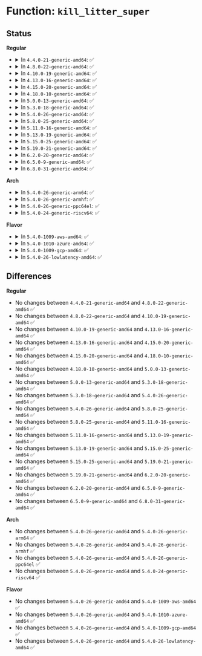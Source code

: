 # Function: <code>kill_litter_super</code>

## Status
<b>Regular</b>
<ul>
<li>
<details>
<summary>In <code>4.4.0-21-generic-amd64</code>: ✅</summary>

```c
void kill_litter_super(struct super_block * sb)
```

```json
{
  "name": "kill_litter_super",
  "collision_type": "Unique Global",
  "inline_type": "No",
  "funcs": [
    {
      "addr": 18446744071581002864,
      "name": "kill_litter_super",
      "external": true,
      "loc": "fs/super.c:934",
      "file": "fs/super.c",
      "inline": "seen, unknown",
      "caller_inline": [],
      "caller_func": [
        "fs/devpts/inode.c:devpts_kill_sb",
        "fs/ramfs/inode.c:ramfs_kill_sb",
        "fs/fuse/control.c:fuse_ctl_kill_sb",
        "fs/pstore/inode.c:pstore_kill_sb",
        "fs/efivarfs/super.c:efivarfs_kill_sb"
      ]
    }
  ],
  "symbols": [
    {
      "addr": 18446744071581002864,
      "name": "kill_litter_super",
      "section": ".text",
      "bind": "STB_GLOBAL",
      "size": 54
    }
  ]
}
```
</details>
</li>
<li>
<details>
<summary>In <code>4.8.0-22-generic-amd64</code>: ✅</summary>

```c
void kill_litter_super(struct super_block * sb)
```

```json
{
  "name": "kill_litter_super",
  "collision_type": "Unique Global",
  "inline_type": "No",
  "funcs": [
    {
      "addr": 18446744071581161120,
      "name": "kill_litter_super",
      "external": true,
      "loc": "fs/super.c:948",
      "file": "fs/super.c",
      "inline": "seen, unknown",
      "caller_inline": [],
      "caller_func": [
        "fs/devpts/inode.c:devpts_kill_sb",
        "fs/ramfs/inode.c:ramfs_kill_sb",
        "fs/fuse/control.c:fuse_ctl_kill_sb",
        "fs/pstore/inode.c:pstore_kill_sb",
        "fs/efivarfs/super.c:efivarfs_kill_sb"
      ]
    }
  ],
  "symbols": [
    {
      "addr": 18446744071581161120,
      "name": "kill_litter_super",
      "section": ".text",
      "bind": "STB_GLOBAL",
      "size": 54
    }
  ]
}
```
</details>
</li>
<li>
<details>
<summary>In <code>4.10.0-19-generic-amd64</code>: ✅</summary>

```c
void kill_litter_super(struct super_block * sb)
```

```json
{
  "name": "kill_litter_super",
  "collision_type": "Unique Global",
  "inline_type": "No",
  "funcs": [
    {
      "addr": 18446744071581237824,
      "name": "kill_litter_super",
      "external": true,
      "loc": "fs/super.c:994",
      "file": "fs/super.c",
      "inline": "seen, unknown",
      "caller_inline": [],
      "caller_func": [
        "fs/devpts/inode.c:devpts_kill_sb",
        "fs/ramfs/inode.c:ramfs_kill_sb",
        "fs/fuse/control.c:fuse_ctl_kill_sb",
        "fs/pstore/inode.c:pstore_kill_sb",
        "fs/efivarfs/super.c:efivarfs_kill_sb"
      ]
    }
  ],
  "symbols": [
    {
      "addr": 18446744071581237824,
      "name": "kill_litter_super",
      "section": ".text",
      "bind": "STB_GLOBAL",
      "size": 54
    }
  ]
}
```
</details>
</li>
<li>
<details>
<summary>In <code>4.13.0-16-generic-amd64</code>: ✅</summary>

```c
void kill_litter_super(struct super_block * sb)
```

```json
{
  "name": "kill_litter_super",
  "collision_type": "Unique Global",
  "inline_type": "No",
  "funcs": [
    {
      "addr": 18446744071581284960,
      "name": "kill_litter_super",
      "external": true,
      "loc": "fs/super.c:997",
      "file": "fs/super.c",
      "inline": "seen, unknown",
      "caller_inline": [],
      "caller_func": [
        "fs/devpts/inode.c:devpts_kill_sb",
        "fs/ramfs/inode.c:ramfs_kill_sb",
        "fs/fuse/control.c:fuse_ctl_kill_sb",
        "fs/pstore/inode.c:pstore_kill_sb",
        "fs/efivarfs/super.c:efivarfs_kill_sb"
      ]
    }
  ],
  "symbols": [
    {
      "addr": 18446744071581284960,
      "name": "kill_litter_super",
      "section": ".text",
      "bind": "STB_GLOBAL",
      "size": 54
    }
  ]
}
```
</details>
</li>
<li>
<details>
<summary>In <code>4.15.0-20-generic-amd64</code>: ✅</summary>

```c
void kill_litter_super(struct super_block * sb)
```

```json
{
  "name": "kill_litter_super",
  "collision_type": "Unique Global",
  "inline_type": "No",
  "funcs": [
    {
      "addr": 18446744071581424352,
      "name": "kill_litter_super",
      "external": true,
      "loc": "fs/super.c:997",
      "file": "fs/super.c",
      "inline": "seen, unknown",
      "caller_inline": [],
      "caller_func": [
        "fs/devpts/inode.c:devpts_kill_sb",
        "fs/ramfs/inode.c:ramfs_kill_sb",
        "fs/fuse/control.c:fuse_ctl_kill_sb",
        "fs/pstore/inode.c:pstore_kill_sb",
        "fs/efivarfs/super.c:efivarfs_kill_sb"
      ]
    }
  ],
  "symbols": [
    {
      "addr": 18446744071581424352,
      "name": "kill_litter_super",
      "section": ".text",
      "bind": "STB_GLOBAL",
      "size": 54
    }
  ]
}
```
</details>
</li>
<li>
<details>
<summary>In <code>4.18.0-10-generic-amd64</code>: ✅</summary>

```c
void kill_litter_super(struct super_block * sb)
```

```json
{
  "name": "kill_litter_super",
  "collision_type": "Unique Global",
  "inline_type": "No",
  "funcs": [
    {
      "addr": 18446744071581584240,
      "name": "kill_litter_super",
      "external": true,
      "loc": "fs/super.c:1052",
      "file": "fs/super.c",
      "inline": "seen, unknown",
      "caller_inline": [],
      "caller_func": [
        "fs/devpts/inode.c:devpts_kill_sb",
        "fs/ramfs/inode.c:ramfs_kill_sb",
        "fs/fuse/control.c:fuse_ctl_kill_sb",
        "fs/pstore/inode.c:pstore_kill_sb",
        "fs/efivarfs/super.c:efivarfs_kill_sb",
        "security/selinux/selinuxfs.c:sel_kill_sb"
      ]
    }
  ],
  "symbols": [
    {
      "addr": 18446744071581584240,
      "name": "kill_litter_super",
      "section": ".text",
      "bind": "STB_GLOBAL",
      "size": 54
    }
  ]
}
```
</details>
</li>
<li>
<details>
<summary>In <code>5.0.0-13-generic-amd64</code>: ✅</summary>

```c
void kill_litter_super(struct super_block * sb)
```

```json
{
  "name": "kill_litter_super",
  "collision_type": "Unique Global",
  "inline_type": "No",
  "funcs": [
    {
      "addr": 18446744071581670720,
      "name": "kill_litter_super",
      "external": true,
      "loc": "fs/super.c:1038",
      "file": "fs/super.c",
      "inline": "seen, unknown",
      "caller_inline": [],
      "caller_func": [
        "fs/devpts/inode.c:devpts_kill_sb",
        "fs/ramfs/inode.c:ramfs_kill_sb",
        "fs/fuse/control.c:fuse_ctl_kill_sb",
        "fs/pstore/inode.c:pstore_kill_sb",
        "fs/efivarfs/super.c:efivarfs_kill_sb",
        "security/selinux/selinuxfs.c:sel_kill_sb"
      ]
    }
  ],
  "symbols": [
    {
      "addr": 18446744071581670720,
      "name": "kill_litter_super",
      "section": ".text",
      "bind": "STB_GLOBAL",
      "size": 38
    }
  ]
}
```
</details>
</li>
<li>
<details>
<summary>In <code>5.3.0-18-generic-amd64</code>: ✅</summary>

```c
void kill_litter_super(struct super_block * sb)
```

```json
{
  "name": "kill_litter_super",
  "collision_type": "Unique Global",
  "inline_type": "No",
  "funcs": [
    {
      "addr": 18446744071581788880,
      "name": "kill_litter_super",
      "external": true,
      "loc": "fs/super.c:1107",
      "file": "fs/super.c",
      "inline": "seen, unknown",
      "caller_inline": [],
      "caller_func": [
        "fs/devpts/inode.c:devpts_kill_sb",
        "fs/ramfs/inode.c:ramfs_kill_sb",
        "fs/fuse/control.c:fuse_ctl_kill_sb",
        "fs/pstore/inode.c:pstore_kill_sb",
        "fs/efivarfs/super.c:efivarfs_kill_sb",
        "security/selinux/selinuxfs.c:sel_kill_sb"
      ]
    }
  ],
  "symbols": [
    {
      "addr": 18446744071581788880,
      "name": "kill_litter_super",
      "section": ".text",
      "bind": "STB_GLOBAL",
      "size": 40
    }
  ]
}
```
</details>
</li>
<li>
<details>
<summary>In <code>5.4.0-26-generic-amd64</code>: ✅</summary>

```c
void kill_litter_super(struct super_block * sb)
```

```json
{
  "name": "kill_litter_super",
  "collision_type": "Unique Global",
  "inline_type": "No",
  "funcs": [
    {
      "addr": 18446744071581861200,
      "name": "kill_litter_super",
      "external": true,
      "loc": "fs/super.c:1113",
      "file": "fs/super.c",
      "inline": "seen, unknown",
      "caller_inline": [],
      "caller_func": [
        "fs/devpts/inode.c:devpts_kill_sb",
        "fs/ramfs/inode.c:ramfs_kill_sb",
        "fs/fuse/control.c:fuse_ctl_kill_sb",
        "fs/pstore/inode.c:pstore_kill_sb",
        "fs/efivarfs/super.c:efivarfs_kill_sb",
        "security/selinux/selinuxfs.c:sel_kill_sb"
      ]
    }
  ],
  "symbols": [
    {
      "addr": 18446744071581861200,
      "name": "kill_litter_super",
      "section": ".text",
      "bind": "STB_GLOBAL",
      "size": 40
    }
  ]
}
```
</details>
</li>
<li>
<details>
<summary>In <code>5.8.0-25-generic-amd64</code>: ✅</summary>

```c
void kill_litter_super(struct super_block * sb)
```

```json
{
  "name": "kill_litter_super",
  "collision_type": "Unique Global",
  "inline_type": "No",
  "funcs": [
    {
      "addr": 18446744071582085728,
      "name": "kill_litter_super",
      "external": true,
      "loc": "fs/super.c:1113",
      "file": "fs/super.c",
      "inline": "seen, unknown",
      "caller_inline": [],
      "caller_func": [
        "fs/devpts/inode.c:devpts_kill_sb",
        "fs/ramfs/inode.c:ramfs_kill_sb",
        "fs/fuse/control.c:fuse_ctl_kill_sb",
        "fs/pstore/inode.c:pstore_kill_sb",
        "fs/efivarfs/super.c:efivarfs_kill_sb",
        "security/selinux/selinuxfs.c:sel_kill_sb"
      ]
    }
  ],
  "symbols": [
    {
      "addr": 18446744071582085728,
      "name": "kill_litter_super",
      "section": ".text",
      "bind": "STB_GLOBAL",
      "size": 67
    }
  ]
}
```
</details>
</li>
<li>
<details>
<summary>In <code>5.11.0-16-generic-amd64</code>: ✅</summary>

```c
void kill_litter_super(struct super_block * sb)
```

```json
{
  "name": "kill_litter_super",
  "collision_type": "Unique Global",
  "inline_type": "No",
  "funcs": [
    {
      "addr": 18446744071582132080,
      "name": "kill_litter_super",
      "external": true,
      "loc": "fs/super.c:1060",
      "file": "fs/super.c",
      "inline": "seen, unknown",
      "caller_inline": [],
      "caller_func": [
        "fs/devpts/inode.c:devpts_kill_sb",
        "fs/ramfs/inode.c:ramfs_kill_sb",
        "fs/fuse/control.c:fuse_ctl_kill_sb",
        "fs/pstore/inode.c:pstore_kill_sb",
        "fs/efivarfs/super.c:efivarfs_kill_sb",
        "security/selinux/selinuxfs.c:sel_kill_sb"
      ]
    }
  ],
  "symbols": [
    {
      "addr": 18446744071582132080,
      "name": "kill_litter_super",
      "section": ".text",
      "bind": "STB_GLOBAL",
      "size": 67
    }
  ]
}
```
</details>
</li>
<li>
<details>
<summary>In <code>5.13.0-19-generic-amd64</code>: ✅</summary>

```c
void kill_litter_super(struct super_block * sb)
```

```json
{
  "name": "kill_litter_super",
  "collision_type": "Unique Global",
  "inline_type": "No",
  "funcs": [
    {
      "addr": 18446744071582156512,
      "name": "kill_litter_super",
      "external": true,
      "loc": "fs/super.c:1062",
      "file": "fs/super.c",
      "inline": "seen, unknown",
      "caller_inline": [],
      "caller_func": [
        "fs/devpts/inode.c:devpts_kill_sb",
        "fs/ramfs/inode.c:ramfs_kill_sb",
        "fs/fuse/control.c:fuse_ctl_kill_sb",
        "fs/pstore/inode.c:pstore_kill_sb",
        "fs/efivarfs/super.c:efivarfs_kill_sb",
        "security/selinux/selinuxfs.c:sel_kill_sb"
      ]
    }
  ],
  "symbols": [
    {
      "addr": 18446744071582156512,
      "name": "kill_litter_super",
      "section": ".text",
      "bind": "STB_GLOBAL",
      "size": 67
    }
  ]
}
```
</details>
</li>
<li>
<details>
<summary>In <code>5.15.0-25-generic-amd64</code>: ✅</summary>

```c
void kill_litter_super(struct super_block * sb)
```

```json
{
  "name": "kill_litter_super",
  "collision_type": "Unique Global",
  "inline_type": "No",
  "funcs": [
    {
      "addr": 18446744071582473392,
      "name": "kill_litter_super",
      "external": true,
      "loc": "fs/super.c:1062",
      "file": "fs/super.c",
      "inline": "seen, unknown",
      "caller_inline": [],
      "caller_func": [
        "fs/devpts/inode.c:devpts_kill_sb",
        "fs/ramfs/inode.c:ramfs_kill_sb",
        "fs/fuse/control.c:fuse_ctl_kill_sb",
        "fs/pstore/inode.c:pstore_kill_sb",
        "fs/efivarfs/super.c:efivarfs_kill_sb",
        "security/selinux/selinuxfs.c:sel_kill_sb"
      ]
    }
  ],
  "symbols": [
    {
      "addr": 18446744071582473392,
      "name": "kill_litter_super",
      "section": ".text",
      "bind": "STB_GLOBAL",
      "size": 67
    }
  ]
}
```
</details>
</li>
<li>
<details>
<summary>In <code>5.19.0-21-generic-amd64</code>: ✅</summary>

```c
void kill_litter_super(struct super_block * sb)
```

```json
{
  "name": "kill_litter_super",
  "collision_type": "Unique Global",
  "inline_type": "No",
  "funcs": [
    {
      "addr": 18446744071582991872,
      "name": "kill_litter_super",
      "external": true,
      "loc": "fs/super.c:1061",
      "file": "fs/super.c",
      "inline": "seen, unknown",
      "caller_inline": [],
      "caller_func": [
        "fs/devpts/inode.c:devpts_kill_sb",
        "fs/ramfs/inode.c:ramfs_kill_sb",
        "fs/fuse/control.c:fuse_ctl_kill_sb",
        "fs/pstore/inode.c:pstore_kill_sb",
        "fs/efivarfs/super.c:efivarfs_kill_sb",
        "security/selinux/selinuxfs.c:sel_kill_sb"
      ]
    }
  ],
  "symbols": [
    {
      "addr": 18446744071582991872,
      "name": "kill_litter_super",
      "section": ".text",
      "bind": "STB_GLOBAL",
      "size": 75
    }
  ]
}
```
</details>
</li>
<li>
<details>
<summary>In <code>6.2.0-20-generic-amd64</code>: ✅</summary>

```c
void kill_litter_super(struct super_block * sb)
```

```json
{
  "name": "kill_litter_super",
  "collision_type": "Unique Global",
  "inline_type": "No",
  "funcs": [
    {
      "addr": 18446744071583553216,
      "name": "kill_litter_super",
      "external": true,
      "loc": "fs/super.c:1104",
      "file": "fs/super.c",
      "inline": "seen, unknown",
      "caller_inline": [],
      "caller_func": [
        "fs/devpts/inode.c:devpts_kill_sb",
        "fs/ramfs/inode.c:ramfs_kill_sb",
        "fs/fuse/control.c:fuse_ctl_kill_sb",
        "fs/pstore/inode.c:pstore_kill_sb",
        "fs/efivarfs/super.c:efivarfs_kill_sb",
        "security/selinux/selinuxfs.c:sel_kill_sb"
      ]
    }
  ],
  "symbols": [
    {
      "addr": 18446744071583553216,
      "name": "kill_litter_super",
      "section": ".text",
      "bind": "STB_GLOBAL",
      "size": 75
    }
  ]
}
```
</details>
</li>
<li>
<details>
<summary>In <code>6.5.0-9-generic-amd64</code>: ✅</summary>

```c
void kill_litter_super(struct super_block * sb)
```

```json
{
  "name": "kill_litter_super",
  "collision_type": "Unique Global",
  "inline_type": "No",
  "funcs": [
    {
      "addr": 18446744071583769712,
      "name": "kill_litter_super",
      "external": true,
      "loc": "fs/super.c:1115",
      "file": "fs/super.c",
      "inline": "seen, unknown",
      "caller_inline": [],
      "caller_func": [
        "fs/devpts/inode.c:devpts_kill_sb",
        "fs/ramfs/inode.c:ramfs_kill_sb",
        "fs/fuse/control.c:fuse_ctl_kill_sb",
        "fs/pstore/inode.c:pstore_kill_sb",
        "security/selinux/selinuxfs.c:sel_kill_sb"
      ]
    }
  ],
  "symbols": [
    {
      "addr": 18446744071583769712,
      "name": "kill_litter_super",
      "section": ".text",
      "bind": "STB_GLOBAL",
      "size": 75
    }
  ]
}
```
</details>
</li>
<li>
<details>
<summary>In <code>6.8.0-31-generic-amd64</code>: ✅</summary>

```c
void kill_litter_super(struct super_block * sb)
```

```json
{
  "name": "kill_litter_super",
  "collision_type": "Unique Global",
  "inline_type": "No",
  "funcs": [
    {
      "addr": 18446744071583973360,
      "name": "kill_litter_super",
      "external": true,
      "loc": "fs/super.c:1231",
      "file": "fs/super.c",
      "inline": "seen, unknown",
      "caller_inline": [],
      "caller_func": [
        "fs/devpts/inode.c:devpts_kill_sb",
        "fs/ramfs/inode.c:ramfs_kill_sb",
        "fs/fuse/control.c:fuse_ctl_kill_sb",
        "fs/pstore/inode.c:pstore_kill_sb",
        "fs/efivarfs/super.c:efivarfs_kill_sb",
        "security/selinux/selinuxfs.c:sel_kill_sb"
      ]
    }
  ],
  "symbols": [
    {
      "addr": 18446744071583973360,
      "name": "kill_litter_super",
      "section": ".text",
      "bind": "STB_GLOBAL",
      "size": 89
    }
  ]
}
```
</details>
</li>
</ul>
<b>Arch</b>
<ul>
<li>
<details>
<summary>In <code>5.4.0-26-generic-arm64</code>: ✅</summary>

```c
void kill_litter_super(struct super_block * sb)
```

```json
{
  "name": "kill_litter_super",
  "collision_type": "Unique Global",
  "inline_type": "No",
  "funcs": [
    {
      "addr": 18446603336493335008,
      "name": "kill_litter_super",
      "external": true,
      "loc": "fs/super.c:1113",
      "file": "fs/super.c",
      "inline": "seen, unknown",
      "caller_inline": [],
      "caller_func": [
        "fs/devpts/inode.c:devpts_kill_sb",
        "fs/ramfs/inode.c:ramfs_kill_sb",
        "fs/fuse/control.c:fuse_ctl_kill_sb",
        "fs/pstore/inode.c:pstore_kill_sb",
        "fs/efivarfs/super.c:efivarfs_kill_sb",
        "security/selinux/selinuxfs.c:sel_kill_sb"
      ]
    }
  ],
  "symbols": [
    {
      "addr": 18446603336493335008,
      "name": "kill_litter_super",
      "section": ".text",
      "bind": "STB_GLOBAL",
      "size": 56
    }
  ]
}
```
</details>
</li>
<li>
<details>
<summary>In <code>5.4.0-26-generic-armhf</code>: ✅</summary>

```c
void kill_litter_super(struct super_block * sb)
```

```json
{
  "name": "kill_litter_super",
  "collision_type": "Unique Global",
  "inline_type": "No",
  "funcs": [
    {
      "addr": 3226922552,
      "name": "kill_litter_super",
      "external": true,
      "loc": "fs/super.c:1113",
      "file": "fs/super.c",
      "inline": "seen, unknown",
      "caller_inline": [],
      "caller_func": [
        "fs/devpts/inode.c:devpts_kill_sb",
        "fs/ramfs/inode.c:ramfs_kill_sb",
        "fs/fuse/control.c:fuse_ctl_kill_sb",
        "fs/pstore/inode.c:pstore_kill_sb",
        "fs/efivarfs/super.c:efivarfs_kill_sb",
        "security/selinux/selinuxfs.c:sel_kill_sb"
      ]
    }
  ],
  "symbols": [
    {
      "addr": 3226922552,
      "name": "kill_litter_super",
      "section": ".text",
      "bind": "STB_GLOBAL",
      "size": 52
    }
  ]
}
```
</details>
</li>
<li>
<details>
<summary>In <code>5.4.0-26-generic-ppc64el</code>: ✅</summary>

```c
void kill_litter_super(struct super_block * sb)
```

```json
{
  "name": "kill_litter_super",
  "collision_type": "Unique Global",
  "inline_type": "No",
  "funcs": [
    {
      "addr": 13835058055286866960,
      "name": "kill_litter_super",
      "external": true,
      "loc": "fs/super.c:1113",
      "file": "fs/super.c",
      "inline": "seen, unknown",
      "caller_inline": [],
      "caller_func": [
        "fs/devpts/inode.c:devpts_kill_sb",
        "fs/ramfs/inode.c:ramfs_kill_sb",
        "fs/fuse/control.c:fuse_ctl_kill_sb",
        "fs/pstore/inode.c:pstore_kill_sb",
        "security/selinux/selinuxfs.c:sel_kill_sb"
      ]
    }
  ],
  "symbols": [
    {
      "addr": 13835058055286866960,
      "name": "kill_litter_super",
      "section": ".text",
      "bind": "STB_GLOBAL",
      "size": 80
    }
  ]
}
```
</details>
</li>
<li>
<details>
<summary>In <code>5.4.0-24-generic-riscv64</code>: ✅</summary>

```c
void kill_litter_super(struct super_block * sb)
```

```json
{
  "name": "kill_litter_super",
  "collision_type": "Unique Global",
  "inline_type": "No",
  "funcs": [
    {
      "addr": 18446743936273063066,
      "name": "kill_litter_super",
      "external": true,
      "loc": "fs/super.c:1113",
      "file": "fs/super.c",
      "inline": "seen, unknown",
      "caller_inline": [],
      "caller_func": [
        "fs/devpts/inode.c:devpts_kill_sb",
        "fs/ramfs/inode.c:ramfs_kill_sb",
        "fs/fuse/control.c:fuse_ctl_kill_sb",
        "fs/pstore/inode.c:pstore_kill_sb",
        "security/selinux/selinuxfs.c:sel_kill_sb"
      ]
    }
  ],
  "symbols": [
    {
      "addr": 18446743936273063066,
      "name": "kill_litter_super",
      "section": ".text",
      "bind": "STB_GLOBAL",
      "size": 54
    }
  ]
}
```
</details>
</li>
</ul>
<b>Flavor</b>
<ul>
<li>
<details>
<summary>In <code>5.4.0-1009-aws-amd64</code>: ✅</summary>

```c
void kill_litter_super(struct super_block * sb)
```

```json
{
  "name": "kill_litter_super",
  "collision_type": "Unique Global",
  "inline_type": "No",
  "funcs": [
    {
      "addr": 18446744071581829936,
      "name": "kill_litter_super",
      "external": true,
      "loc": "fs/super.c:1113",
      "file": "fs/super.c",
      "inline": "seen, unknown",
      "caller_inline": [],
      "caller_func": [
        "fs/devpts/inode.c:devpts_kill_sb",
        "fs/ramfs/inode.c:ramfs_kill_sb",
        "fs/fuse/control.c:fuse_ctl_kill_sb",
        "fs/pstore/inode.c:pstore_kill_sb",
        "fs/efivarfs/super.c:efivarfs_kill_sb",
        "security/selinux/selinuxfs.c:sel_kill_sb"
      ]
    }
  ],
  "symbols": [
    {
      "addr": 18446744071581829936,
      "name": "kill_litter_super",
      "section": ".text",
      "bind": "STB_GLOBAL",
      "size": 40
    }
  ]
}
```
</details>
</li>
<li>
<details>
<summary>In <code>5.4.0-1010-azure-amd64</code>: ✅</summary>

```c
void kill_litter_super(struct super_block * sb)
```

```json
{
  "name": "kill_litter_super",
  "collision_type": "Unique Global",
  "inline_type": "No",
  "funcs": [
    {
      "addr": 18446744071581767600,
      "name": "kill_litter_super",
      "external": true,
      "loc": "fs/super.c:1113",
      "file": "fs/super.c",
      "inline": "seen, unknown",
      "caller_inline": [],
      "caller_func": [
        "fs/devpts/inode.c:devpts_kill_sb",
        "fs/ramfs/inode.c:ramfs_kill_sb",
        "fs/fuse/control.c:fuse_ctl_kill_sb",
        "fs/pstore/inode.c:pstore_kill_sb",
        "fs/efivarfs/super.c:efivarfs_kill_sb",
        "security/selinux/selinuxfs.c:sel_kill_sb"
      ]
    }
  ],
  "symbols": [
    {
      "addr": 18446744071581767600,
      "name": "kill_litter_super",
      "section": ".text",
      "bind": "STB_GLOBAL",
      "size": 40
    }
  ]
}
```
</details>
</li>
<li>
<details>
<summary>In <code>5.4.0-1009-gcp-amd64</code>: ✅</summary>

```c
void kill_litter_super(struct super_block * sb)
```

```json
{
  "name": "kill_litter_super",
  "collision_type": "Unique Global",
  "inline_type": "No",
  "funcs": [
    {
      "addr": 18446744071581821248,
      "name": "kill_litter_super",
      "external": true,
      "loc": "fs/super.c:1113",
      "file": "fs/super.c",
      "inline": "seen, unknown",
      "caller_inline": [],
      "caller_func": [
        "fs/devpts/inode.c:devpts_kill_sb",
        "fs/ramfs/inode.c:ramfs_kill_sb",
        "fs/fuse/control.c:fuse_ctl_kill_sb",
        "fs/pstore/inode.c:pstore_kill_sb",
        "fs/efivarfs/super.c:efivarfs_kill_sb",
        "security/selinux/selinuxfs.c:sel_kill_sb"
      ]
    }
  ],
  "symbols": [
    {
      "addr": 18446744071581821248,
      "name": "kill_litter_super",
      "section": ".text",
      "bind": "STB_GLOBAL",
      "size": 40
    }
  ]
}
```
</details>
</li>
<li>
<details>
<summary>In <code>5.4.0-26-lowlatency-amd64</code>: ✅</summary>

```c
void kill_litter_super(struct super_block * sb)
```

```json
{
  "name": "kill_litter_super",
  "collision_type": "Unique Global",
  "inline_type": "No",
  "funcs": [
    {
      "addr": 18446744071581886896,
      "name": "kill_litter_super",
      "external": true,
      "loc": "fs/super.c:1113",
      "file": "fs/super.c",
      "inline": "seen, unknown",
      "caller_inline": [],
      "caller_func": [
        "fs/devpts/inode.c:devpts_kill_sb",
        "fs/ramfs/inode.c:ramfs_kill_sb",
        "fs/fuse/control.c:fuse_ctl_kill_sb",
        "fs/pstore/inode.c:pstore_kill_sb",
        "fs/efivarfs/super.c:efivarfs_kill_sb",
        "security/selinux/selinuxfs.c:sel_kill_sb"
      ]
    }
  ],
  "symbols": [
    {
      "addr": 18446744071581886896,
      "name": "kill_litter_super",
      "section": ".text",
      "bind": "STB_GLOBAL",
      "size": 40
    }
  ]
}
```
</details>
</li>
</ul>

## Differences
<b>Regular</b>
<ul>
<li>
No changes between <code>4.4.0-21-generic-amd64</code> and <code>4.8.0-22-generic-amd64</code> ✅
</li>
<li>
No changes between <code>4.8.0-22-generic-amd64</code> and <code>4.10.0-19-generic-amd64</code> ✅
</li>
<li>
No changes between <code>4.10.0-19-generic-amd64</code> and <code>4.13.0-16-generic-amd64</code> ✅
</li>
<li>
No changes between <code>4.13.0-16-generic-amd64</code> and <code>4.15.0-20-generic-amd64</code> ✅
</li>
<li>
No changes between <code>4.15.0-20-generic-amd64</code> and <code>4.18.0-10-generic-amd64</code> ✅
</li>
<li>
No changes between <code>4.18.0-10-generic-amd64</code> and <code>5.0.0-13-generic-amd64</code> ✅
</li>
<li>
No changes between <code>5.0.0-13-generic-amd64</code> and <code>5.3.0-18-generic-amd64</code> ✅
</li>
<li>
No changes between <code>5.3.0-18-generic-amd64</code> and <code>5.4.0-26-generic-amd64</code> ✅
</li>
<li>
No changes between <code>5.4.0-26-generic-amd64</code> and <code>5.8.0-25-generic-amd64</code> ✅
</li>
<li>
No changes between <code>5.8.0-25-generic-amd64</code> and <code>5.11.0-16-generic-amd64</code> ✅
</li>
<li>
No changes between <code>5.11.0-16-generic-amd64</code> and <code>5.13.0-19-generic-amd64</code> ✅
</li>
<li>
No changes between <code>5.13.0-19-generic-amd64</code> and <code>5.15.0-25-generic-amd64</code> ✅
</li>
<li>
No changes between <code>5.15.0-25-generic-amd64</code> and <code>5.19.0-21-generic-amd64</code> ✅
</li>
<li>
No changes between <code>5.19.0-21-generic-amd64</code> and <code>6.2.0-20-generic-amd64</code> ✅
</li>
<li>
No changes between <code>6.2.0-20-generic-amd64</code> and <code>6.5.0-9-generic-amd64</code> ✅
</li>
<li>
No changes between <code>6.5.0-9-generic-amd64</code> and <code>6.8.0-31-generic-amd64</code> ✅
</li>
</ul>
<b>Arch</b>
<ul>
<li>
No changes between <code>5.4.0-26-generic-amd64</code> and <code>5.4.0-26-generic-arm64</code> ✅
</li>
<li>
No changes between <code>5.4.0-26-generic-amd64</code> and <code>5.4.0-26-generic-armhf</code> ✅
</li>
<li>
No changes between <code>5.4.0-26-generic-amd64</code> and <code>5.4.0-26-generic-ppc64el</code> ✅
</li>
<li>
No changes between <code>5.4.0-26-generic-amd64</code> and <code>5.4.0-24-generic-riscv64</code> ✅
</li>
</ul>
<b>Flavor</b>
<ul>
<li>
No changes between <code>5.4.0-26-generic-amd64</code> and <code>5.4.0-1009-aws-amd64</code> ✅
</li>
<li>
No changes between <code>5.4.0-26-generic-amd64</code> and <code>5.4.0-1010-azure-amd64</code> ✅
</li>
<li>
No changes between <code>5.4.0-26-generic-amd64</code> and <code>5.4.0-1009-gcp-amd64</code> ✅
</li>
<li>
No changes between <code>5.4.0-26-generic-amd64</code> and <code>5.4.0-26-lowlatency-amd64</code> ✅
</li>
</ul>
